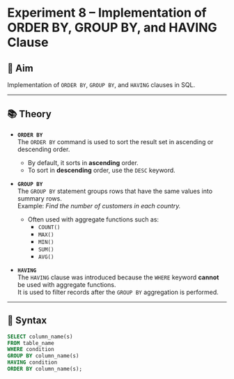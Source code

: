 # Experiment 8 – Implementation of ORDER BY, GROUP BY, and HAVING Clause

## 🎯 Aim
Implementation of `ORDER BY`, `GROUP BY`, and `HAVING` clauses in SQL.

---

## 📚 Theory

- **`ORDER BY`**  
  The `ORDER BY` command is used to sort the result set in ascending or descending order.  
  - By default, it sorts in **ascending** order.  
  - To sort in **descending** order, use the `DESC` keyword.  

- **`GROUP BY`**  
  The `GROUP BY` statement groups rows that have the same values into summary rows.  
  Example: *Find the number of customers in each country.*  
  - Often used with aggregate functions such as:
    - `COUNT()`
    - `MAX()`
    - `MIN()`
    - `SUM()`
    - `AVG()`

- **`HAVING`**  
  The `HAVING` clause was introduced because the `WHERE` keyword **cannot** be used with aggregate functions.  
  It is used to filter records after the `GROUP BY` aggregation is performed.

---

## 📝 Syntax
```sql
SELECT column_name(s)
FROM table_name
WHERE condition
GROUP BY column_name(s)
HAVING condition
ORDER BY column_name(s);

